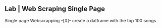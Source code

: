 ## Lab | Web Scraping Single Page

Single page Webscrapping
-[X]- create a datframe with the top 100 songs
